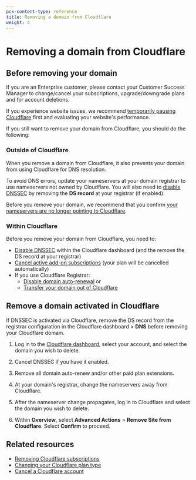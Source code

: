 ```yaml
---
pcx-content-type: reference
title: Removing a domain from Cloudflare
weight: 4
---
```


# Removing a domain from Cloudflare

## Before removing your domain

If you are an Enterprise customer, please contact your Customer Success Manager to change/cancel your subscriptions, upgrade/downgrade plans and for account deletions.

If you experience website issues, we recommend [temporarily pausing Cloudflare](/fundamentals/get-started/basic-tasks/manage-domains/pause-cloudflare) first and evaluating your website's performance.

If you still want to remove your domain from Cloudflare, you should do the following:

### Outside of Cloudflare

When you remove a domain from Cloudflare, it also prevents your domain from using Cloudflare for DNS resolution.

To avoid DNS errors, update your nameservers at your domain registrar to use nameservers not owned by Cloudflare. You will also need to [disable DNSSEC](/dns/additional-options/dnssec/) by removing the **DS record** at your registrar (if enabled).

Before you remove your domain, we recommend that you confirm [your nameservers are no longer pointing to Cloudflare](https://support.cloudflare.com/hc/articles/4426809598605).

### Within Cloudflare

Before you remove your domain from Cloudflare, you need to:

* [Disable DNSSEC](/dns/additional-options/dnssec/) within the Cloudflare dashboard (and the remove the DS record at your registrar)
* [Cancel active add-on subscriptions](/fundamentals/account-and-billing/account-maintenance/cancel-subscription/) (your plan will be cancelled automatically)
* If you use Cloudflare Registrar:
  * [Disable domain auto-renewal](/registrar/account-options/renew-domains/) or
  * [Transfer your domain out of Cloudflare](/registrar/account-options/transfer-out-from-cloudflare/)

## Remove a domain activated in Cloudflare

If DNSSEC is activated via Cloudflare, remove the DS record from the registrar configuration in the Cloudflare dashboard > **DNS** before removing your Cloudflare domain.

1. Log in to the [Cloudflare dashboard](https://dash.cloudflare.com/), select your account, and select the domain you wish to delete.

2. Cancel DNSSEC if you have it enabled.

3. Remove all domain auto-renew and/or other paid plan extensions.

4. At your domain's registrar, change the nameservers away from Cloudflare.

5. After the nameserver change propagates, log in to Cloudflare and select the domain you wish to delete.

6. Within **Overview**, select **Advanced Actions** > **Remove Site from Cloudflare**. Select **Confirm** to proceed.

## Related resources

* [Removing Cloudflare subscriptions](/fundamentals/account-and-billing/account-maintenance/cancel-subscription/)
* [Changing your Cloudflare plan type](https://support.cloudflare.com/hc/en-us/articles/360033922371)
* [Cancel a Cloudflare account](/fundamentals/account-and-billing/account-maintenance/delete-account/)
